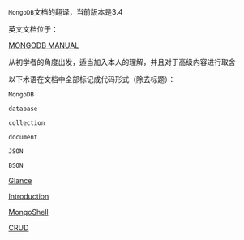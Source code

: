 `MongoDB`文档的翻译，当前版本是3.4

英文文档位于：

[MONGODB MANUAL](https://docs.mongodb.com/manual)

从初学者的角度出发，适当加入本人的理解，并且对于高级内容进行取舍

以下术语在文档中全部标记成代码形式（除去标题）：

`MongoDB`

`database`

`collection`

`document`

`JSON`

`BSON`



[Glance](Glance.md)

[Introduction](Introduction/Introduction.md)

[MongoShell](MongoShell/MongoShell.md)

[CRUD](CRUD/CRUD.md)
